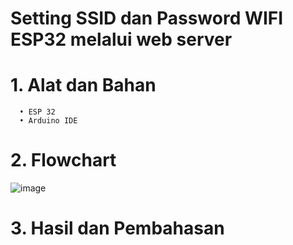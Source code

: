 # Setting SSID dan Password WIFI ESP32 melalui web server

# 1.	Alat dan Bahan
      •	ESP 32
      •	Arduino IDE

# 2. Flowchart
![image](https://github.com/AllyaSyifaWardah/SistemEmbedded/assets/155618590/b8df1b0b-b0a3-4f41-9b1b-c70f36ef4c8d)
# 3. Hasil dan Pembahasan
